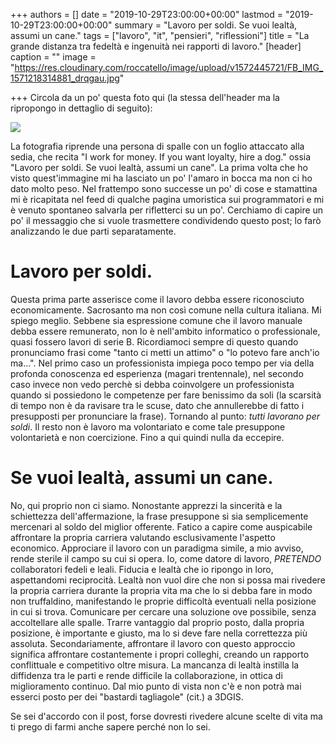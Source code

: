 +++
authors = []
date = "2019-10-29T23:00:00+00:00"
lastmod = "2019-10-29T23:00:00+00:00"
summary = "Lavoro per soldi. Se vuoi lealtà, assumi un cane."
tags = ["lavoro", "it", "pensieri", "riflessioni"]
title = "La grande distanza tra fedeltà e ingenuità nei rapporti di lavoro."
[header]
caption = ""
image = "https://res.cloudinary.com/roccatello/image/upload/v1572445721/FB_IMG_1571218314881_drqgau.jpg"

+++
Circola da un po' questa foto qui (la stessa dell'header ma la ripropongo in dettaglio di seguito):

![](https://res.cloudinary.com/roccatello/image/upload/v1572445721/FB_IMG_1571218314881_drqgau.jpg)

La fotografia riprende una persona di spalle con un foglio attaccato alla sedia, che recita "I work for money. If you want loyalty, hire a dog." ossia "Lavoro per soldi. Se vuoi lealtà, assumi un cane".
La prima volta che ho visto quest'immagine mi ha lasciato un po' l'amaro in bocca ma non ci ho dato molto peso. Nel frattempo sono successe un po' di cose e stamattina mi è ricapitata nel feed di qualche pagina umoristica sui programmatori e mi è venuto spontaneo salvarla per rifletterci su un po'.
Cerchiamo di capire un po' il messaggio che si vuole trasmettere condividendo questo post; lo farò analizzando le due parti separatamente.

# Lavoro per soldi.

Questa prima parte asserisce come il lavoro debba essere riconosciuto economicamente. Sacrosanto ma non così comune nella cultura italiana. Mi spiego meglio. Sebbene sia espressione comune che il lavoro manuale debba essere remunerato, non lo è nell'ambito informatico o professionale, quasi fossero lavori di serie B. Ricordiamoci sempre di questo quando pronunciamo frasi come "tanto ci metti un attimo" o "lo potevo fare anch'io ma...". Nel primo caso un professionista impiega poco tempo per via della profonda conoscenza ed esperienza (magari trentennale), nel secondo caso invece non vedo perchè si debba coinvolgere un professionista quando si possiedono le competenze per fare benissimo da soli (la scarsità di tempo non è da ravisare tra le scuse, dato che annullerebbe di fatto i presupposti per pronunciare la frase).
Tornando al punto: _tutti lavorano per soldi_. Il resto non è lavoro ma volontariato e come tale presuppone volontarietà e non coercizione. Fino a qui quindi nulla da eccepire.

# Se vuoi lealtà, assumi un cane.

No, qui proprio non ci siamo. Nonostante apprezzi la sincerità e la schiettezza dell'affermazione, la frase presuppone si sia semplicemente mercenari al soldo del miglior offerente. Fatico a capire come auspicabile affrontare la propria carriera valutando esclusivamente l'aspetto economico.
Approciare il lavoro con un paradigma simile, a mio avviso, rende sterile il campo su cui si opera. Io, come datore di lavoro, _PRETENDO_ collaboratori fedeli e leali. Fiducia e lealtà che io ripongo in loro, aspettandomi reciprocità.
Lealtà non vuol dire che non si possa mai rivedere la propria carriera durante la propria vita ma che lo si debba fare in modo non truffaldino, manifestando le proprie difficoltà eventuali nella posizione in cui si trova. Comunicare per cercare una soluzione ove possibile, senza accoltellare alle spalle. Trarre vantaggio dal proprio posto, dalla propria posizione, è importante e giusto, ma lo si deve fare nella correttezza più assoluta.
Secondariamente, affrontare il lavoro con questo approccio significa affrontare costantemente i propri colleghi, creando un rapporto conflittuale e competitivo oltre misura. La mancanza di lealtà instilla la diffidenza tra le parti e rende difficile la collaborazione, in ottica di miglioramento continuo.
Dal mio punto di vista non c'è e non potrà mai esserci posto per dei "bastardi tagliagole" (cit.) a 3DGIS.

Se sei d'accordo con il post, forse dovresti rivedere alcune scelte di vita ma ti prego di farmi anche sapere perché non lo sei.